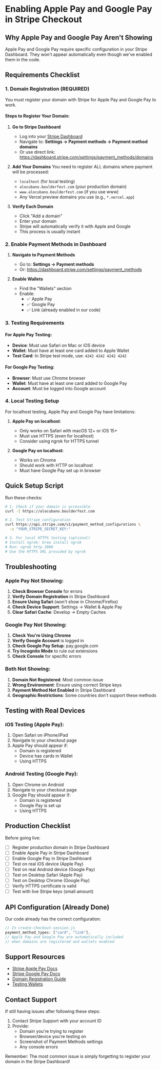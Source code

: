 # Enabling Apple Pay and Google Pay in Stripe Checkout

## Why Apple Pay and Google Pay Aren't Showing

Apple Pay and Google Pay require specific configuration in your Stripe Dashboard. They won't appear automatically even though we've enabled them in the code.

## Requirements Checklist

### 1. Domain Registration (REQUIRED)
You must register your domain with Stripe for Apple Pay and Google Pay to work.

#### Steps to Register Your Domain:

1. **Go to Stripe Dashboard**
   - Log into your [Stripe Dashboard](https://dashboard.stripe.com)
   - Navigate to: **Settings → Payment methods → Payment method domains**
   - Or use direct link: https://dashboard.stripe.com/settings/payment_methods/domains

2. **Add Your Domains**
   You need to register ALL domains where payment will be processed:
   - `localhost` (for local testing)
   - `alocubano.boulderfest.com` (your production domain)
   - `www.alocubano.boulderfest.com` (if you use www)
   - Any Vercel preview domains you use (e.g., `*.vercel.app`)

3. **Verify Each Domain**
   - Click "Add a domain"
   - Enter your domain
   - Stripe will automatically verify it with Apple and Google
   - This process is usually instant

### 2. Enable Payment Methods in Dashboard

1. **Navigate to Payment Methods**
   - Go to: **Settings → Payment methods**
   - Or: https://dashboard.stripe.com/settings/payment_methods

2. **Enable Wallets**
   - Find the "Wallets" section
   - Enable:
     - ✅ Apple Pay
     - ✅ Google Pay
     - ✅ Link (already enabled in our code)

### 3. Testing Requirements

#### For Apple Pay Testing:
- **Device**: Must use Safari on Mac or iOS device
- **Wallet**: Must have at least one card added to Apple Wallet
- **Test Card**: In Stripe test mode, use: `4242 4242 4242 4242`

#### For Google Pay Testing:
- **Browser**: Must use Chrome browser
- **Wallet**: Must have at least one card added to Google Pay
- **Account**: Must be logged into Google account

### 4. Local Testing Setup

For localhost testing, Apple Pay and Google Pay have limitations:

1. **Apple Pay on localhost**:
   - Only works on Safari with macOS 12+ or iOS 15+
   - Must use HTTPS (even for localhost)
   - Consider using ngrok for HTTPS tunnel

2. **Google Pay on localhost**:
   - Works on Chrome
   - Should work with HTTP on localhost
   - Must have Google Pay set up in browser

## Quick Setup Script

Run these checks:

```bash
# 1. Check if your domain is accessible
curl -I https://alocubano.boulderfest.com

# 2. Test Stripe configuration
curl https://api.stripe.com/v1/payment_method_configurations \
  -u "YOUR_STRIPE_SECRET_KEY:"

# 3. For local HTTPS testing (optional)
# Install ngrok: brew install ngrok
# Run: ngrok http 3000
# Use the HTTPS URL provided by ngrok
```

## Troubleshooting

### Apple Pay Not Showing:
1. **Check Browser Console** for errors
2. **Verify Domain Registration** in Stripe Dashboard
3. **Ensure Using Safari** (won't show in Chrome/Firefox)
4. **Check Device Support**: Settings → Wallet & Apple Pay
5. **Clear Safari Cache**: Develop → Empty Caches

### Google Pay Not Showing:
1. **Check You're Using Chrome**
2. **Verify Google Account** is logged in
3. **Check Google Pay Setup**: pay.google.com
4. **Try Incognito Mode** to rule out extensions
5. **Check Console** for specific errors

### Both Not Showing:
1. **Domain Not Registered**: Most common issue
2. **Wrong Environment**: Ensure using correct Stripe keys
3. **Payment Method Not Enabled** in Stripe Dashboard
4. **Geographic Restrictions**: Some countries don't support these methods

## Testing with Real Devices

### iOS Testing (Apple Pay):
1. Open Safari on iPhone/iPad
2. Navigate to your checkout page
3. Apple Pay should appear if:
   - Domain is registered
   - Device has cards in Wallet
   - Using HTTPS

### Android Testing (Google Pay):
1. Open Chrome on Android
2. Navigate to your checkout page
3. Google Pay should appear if:
   - Domain is registered
   - Google Pay is set up
   - Using HTTPS

## Production Checklist

Before going live:
- [ ] Register production domain in Stripe Dashboard
- [ ] Enable Apple Pay in Stripe Dashboard
- [ ] Enable Google Pay in Stripe Dashboard
- [ ] Test on real iOS device (Apple Pay)
- [ ] Test on real Android device (Google Pay)
- [ ] Test on Desktop Safari (Apple Pay)
- [ ] Test on Desktop Chrome (Google Pay)
- [ ] Verify HTTPS certificate is valid
- [ ] Test with live Stripe keys (small amount)

## API Configuration (Already Done)

Our code already has the correct configuration:
```javascript
// In create-checkout-session.js
payment_method_types: ["card", "link"],
// Apple Pay and Google Pay are automatically included 
// when domains are registered and wallets enabled
```

## Support Resources

- [Stripe Apple Pay Docs](https://stripe.com/docs/apple-pay)
- [Stripe Google Pay Docs](https://stripe.com/docs/google-pay)
- [Domain Registration Guide](https://stripe.com/docs/payments/payment-methods/pmd-registration)
- [Testing Wallets](https://stripe.com/docs/testing#wallets)

## Contact Support

If still having issues after following these steps:
1. Contact Stripe Support with your account ID
2. Provide:
   - Domain you're trying to register
   - Browser/device you're testing on
   - Screenshot of Payment Methods settings
   - Any console errors

Remember: The most common issue is simply forgetting to register your domain in the Stripe Dashboard!